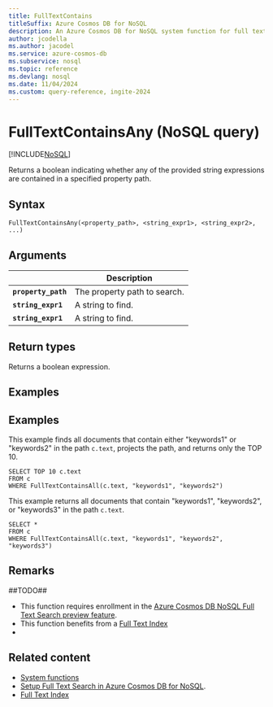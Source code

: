 ```yaml
---
title: FullTextContains
titleSuffix: Azure Cosmos DB for NoSQL
description: An Azure Cosmos DB for NoSQL system function for full text search, finding any of the specified terms in a path.
author: jcodella
ms.author: jacodel
ms.service: azure-cosmos-db
ms.subservice: nosql
ms.topic: reference
ms.devlang: nosql
ms.date: 11/04/2024
ms.custom: query-reference, ingite-2024
---
```


# FullTextContainsAny (NoSQL query)

[!INCLUDE[NoSQL](../../includes/appliesto-nosql.md)]

Returns a boolean indicating whether any of the provided string expressions are contained in a specified property path.

## Syntax


```nosql
FullTextContainsAny(<property_path>, <string_expr1>, <string_expr2>, ...)  
```

## Arguments

| | Description |
| --- | --- |
| **`property_path`** | The property path to search. |
| **`string_expr1`** | A string to find. |
| **`string_expr1`** | A  string to find. |

## Return types

Returns a boolean expression.  

## Examples

## Examples

This example finds all documents that contain either "keywords1" or "keywords2" in the path `c.text`, projects the path, and returns only the TOP 10.

```nosql
SELECT TOP 10 c.text
FROM c
WHERE FullTextContainsAll(c.text, "keywords1", "keywords2")
```

This example returns all documents that contain  "keywords1", "keywords2", or "keywords3" in the path `c.text`.

```nosql
SELECT *
FROM c
WHERE FullTextContainsAll(c.text, "keywords1", "keywords2", "keywords3") 
```

## Remarks

##TODO##
- This function requires enrollment in the [Azure Cosmos DB NoSQL Full Text Search preview feature](../full-text-search.md).
- This function benefits from a [Full Text Index](../../index-policy.md)
- 
## Related content

- [System functions](system-functions.yml)
- [Setup Full Text Search in Azure Cosmos DB for NoSQL](../full-text-search.md).
- [Full Text Index](../../index-policy.md)

